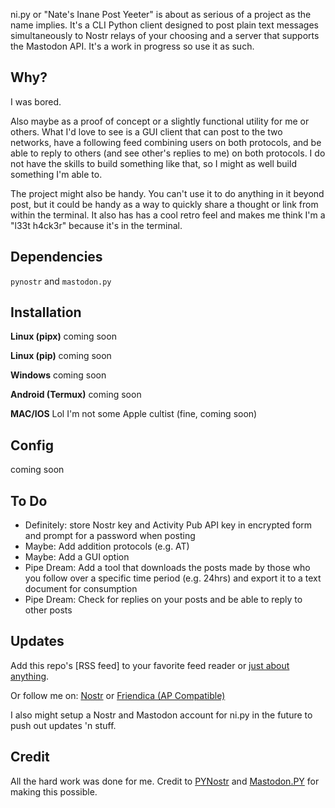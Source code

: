 ni.py or "Nate's Inane Post Yeeter" is about as serious of a project as the name implies. It's a CLI Python client designed to post plain text messages simultaneously to Nostr relays of your choosing and a server that supports the Mastodon API. It's a work in progress so use it as such.

## Why?
I was bored.

Also maybe as a proof of concept or a slightly functional utility for me or others. What I'd love to see is a GUI client that can post to the two networks, have a following feed combining users on both protocols, and be able to reply to others (and see other's replies to me) on both protocols. I do not have the skills to build something like that, so I might as well build something I'm able to.

The project might also be handy. You can't use it to do anything in it beyond post, but it could be handy as a way to quickly share a thought or link from within the terminal. It also has has a cool retro feel and makes me think I'm a "l33t h4ck3r" because it's in the terminal.

## Dependencies
`pynostr` and `mastodon.py`

## Installation

**Linux (pipx)**
coming soon

**Linux (pip)**
coming soon

**Windows**
coming soon

**Android (Termux)**
coming soon

**MAC/IOS**
Lol I'm not some Apple cultist (fine, coming soon)

## Config
coming soon

## To Do
* Definitely: store Nostr key and Activity Pub API key in encrypted form and prompt for a password when posting
* Maybe: Add addition protocols (e.g. AT)
* Maybe: Add a GUI option
* Pipe Dream: Add a tool that downloads the posts made by those who you follow over a specific time period (e.g. 24hrs) and export it to a text document for consumption
* Pipe Dream: Check for replies on your posts and be able to reply to other posts

## Updates
Add this repo's [RSS feed] to your favorite feed reader or [just about anything](https://followanything.dns7.top/). 

Or follow me on:
[Nostr](https://njump.me/npub1jy90jpcdl447ae3lp4924s65khdpvnttkg7fepmvmafycusyueksrvllx9) or [Friendica (AP Compatible)](https://nerdica.net/profile/nate0)

I also might setup a Nostr and Mastodon account for ni.py in the future to push out updates 'n stuff.

## Credit
All the hard work was done for me. Credit to [PYNostr](https://github.com/holgern/pynostr) and [Mastodon.PY](https://github.com/halcy/Mastodon.py) for making this possible.

